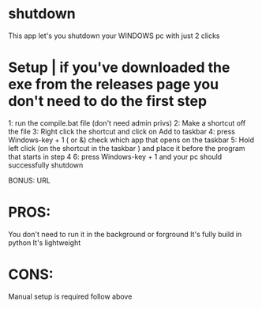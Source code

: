 # shutdown
This app let's you shutdown your WINDOWS pc with just 2 clicks


# Setup    |    if you've downloaded the exe from the releases page you don't need to do the first step 


1: run the compile.bat file (don't need admin privs)
2: Make a shortcut off the file
3: Right click the shortcut and click on Add to taskbar
4: press Windows-key + 1 ( or &) check which app that opens on the taskbar
5: Hold left click (on the shortcut in the taskbar ) and place it before the program that starts in step 4
6: press Windows-key + 1 and your pc should successfully shutdown

BONUS: URL

# PROS:
You don't need to run it in the background or forground
It's fully build in python
It's lightweight


# CONS:
Manual setup is required follow above